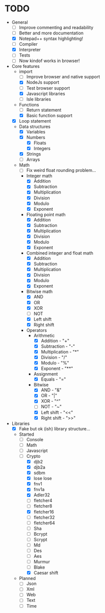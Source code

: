 # TODO

* General
    * [ ] Improve commenting and readability
    * [ ] Better and more documentation
    * [x] Notepad++ syntax highlighting!
    * [ ] Compiler
    * [x] Interpreter
    * [ ] Tests
    * [ ] Now kindof works in browser!
* Core features
    * import
        * [ ] Improve browser and native support
        * [x] NodeJs support
        * [ ] Test browser support
        * [x] Javascript libraries
        * [ ] Isle libraries
    * Functions
        * [ ] Return statement
        * [x] Basic function support
    * [x] Loop statement
    * Data structures
        * [x] Variables
        * [x] Numbers
            * [x] Floats
            * [x] Integers
        * [x] Strings
        * [ ] Arrays
    * Math
        * [ ] Fix weird float rounding problem...
        * Integer math
            * [x] Addition
            * [x] Subtraction
            * [x] Multiplication
            * [x] Division
            * [x] Modulo
            * [x] Exponent
        * Floating point math
            * [x] Addition
            * [x] Subtraction
            * [x] Multiplication
            * [x] Division
            * [x] Modulo
            * [x] Exponent
        * Combined integer and float math
            * [x] Addition
            * [x] Subtraction
            * [x] Multiplication
            * [x] Division
            * [x] Modulo
            * [x] Exponent
        * Bitwise math
            * [x] AND
            * [x] OR
            * [x] XOR
            * [ ] NOT
            * [x] Left shift
            * [x] Right shift
        * Operators
            * Arithmetic
                * [x] Addition - "+"
                * [x] Subtraction - "-"
                * [x] Multiplication - "\*"
                * [x] Division - "/"
                * [x] Modulo - "%"
                * [x] Exponent - "\**"
            * Assignment
                * [x] Equals - "="
            * Bitwise
                * [x] AND - "&"
                * [x] OR - "|"
                * [x] XOR - "^"
                * [ ] NOT - "~"
                * [x] Left shift - "<<"
                * [x] Right shift - ">>"
* Libraries
    * [x] Fake but ok (ish) library structure...
    * Started
        * [ ] Console
        * [ ] Math
        * [ ] Javascript
        * [ ] Crypto
            * [x] djb2
            * [x] djb2a
            * [x] sdbm
            * [x] lose lose
            * [x] fnv1
            * [x] fnv1a
            * [x] Adler32
            * [ ] fletcher4
            * [ ] fletcher8
            * [x] fletcher16
            * [ ] fletcher32
            * [ ] fletcher64
            * [ ] Sha
            * [ ] Bcrypt
            * [ ] Scrypt
            * [ ] Md
            * [ ] Des
            * [ ] Aes
            * [ ] Murmur
            * [ ] Blake
            * [x] Caesar shift
    * Planned
        * [ ] Json
        * [ ] Xml
        * [ ] Web
        * [ ] Text
        * [ ] Time
